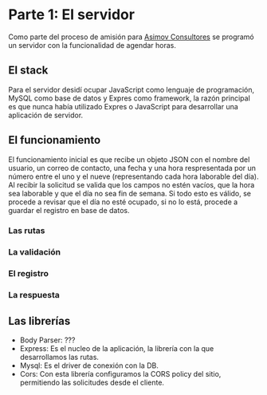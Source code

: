 # Parte 1: El servidor
Como parte del proceso de amisión para [Asimov Consultores](https://asimov.cl/) se programó un servidor con la funcionalidad de agendar horas.  
## El stack
Para el servidor desidí ocupar JavaScript como lenguaje de programación, MySQL como base de datos y Expres como framework, la razón principal es que nunca había utilizado Expres o JavaScript para desarrollar una aplicación de servidor.  
## El funcionamiento
El funcionamiento inicial es que recibe un objeto JSON con el nombre del usuario, un correo de contacto, una fecha y una hora respresentada por un número entre el uno y el nueve (representando cada hora laborable del día).  
Al recibir la solicitud se valida que los campos no estén vacíos, que la hora sea laborable y que el día no sea fin de semana. Si todo esto es válido, se procede a revisar que el día no esté ocupado, si no lo está, procede a guardar el registro en base de datos.
### Las rutas
### La validación
### El registro
### La respuesta

## Las librerías
* Body Parser: ???
* Express: Es el nucleo de la aplicación, la librería con la que desarrollamos las rutas.
* Mysql: Es el driver de conexión con la DB.
* Cors: Con esta librería configuramos la CORS policy del sitio, permitiendo las solicitudes desde el cliente.